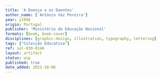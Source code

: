 ```yaml
---
title: 'A Doença e os Doentes'
author_name: ['António Vaz Pereira']
year: y1956
origin: Portugal
publisher: 'Ministério da Educação Nacional'
formats: [book, book-cover]
disciplines: [graphic-design, illustration, typography, lettering]
tags: ["Colecção Educativa"]
ref: sol-030-0148
layout: artifact
status: wip
published: true
date_added: 2022-10-06
---
```

